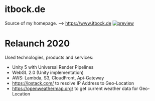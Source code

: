 # itbock.de
Source of my homepage. --> https://www.itbock.de
[![preview](https://raw.githubusercontent.com/wiki/enbock/itbock.de/images/itbock.de_2.jpg)](https://www.itbock.de/)

# Relaunch 2020
Used technologies, products and services:
* Unity 5 with Universal Render Pipelines
* WebGL 2.0 (Unity implementation)
* AWS: Lambda, S3, CloudFront, Api-Gateway
* https://ipstack.com/ to resolve IP Address to Geo-Location
* https://openweathermap.org/ to get current weather data for Geo-Location
